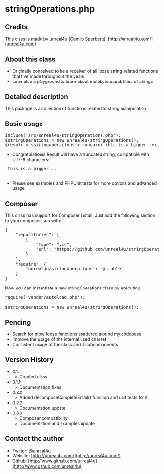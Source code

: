 stringOperations.php
======

Credits
--------

This class is made by unreal4u (Camilo Sperberg). [http://unreal4u.com/](unreal4u.com)

About this class
--------

* Originally conceived to be a receiver of all loose string-related functions that I've made throughout the years
* Later also a playground to learn about multibyte capabilities of strings

Detailed description
---------

This package is a collection of functions related to string manipulation.

Basic usage
----------

<pre>include('src/unreal4u/stringOperations.php');
$stringOperations = new unreal4u\stringOperations();
$result = $stringOperations->truncate('this is a bigger text', 15);
</pre>

* Congratulations! Result will have a truncated string, compatible with UTF-8 characters:
 <pre>
 this is a bigger...
 </pre>
* Please see examples and PHPUnit tests for more options and advanced usage

Composer
----------

This class has support for Composer install. Just add the following section to your composer.json with:

<pre>
{
    "repositories": [
        {
            "type": "vcs",
            "url": "https://github.com/unreal4u/stringOperations"
        }
    ],
    "require": {
        "unreal4u/stringOperations": "@stable"
    }
}
</pre>

Now you can instantiate a new stringOperations class by executing:

<pre>
require('vendor/autoload.php');

$stringOperations = new unreal4u\stringOperations();
</pre>

Pending
---------
* Search for more loose functions spattered around my codebase
* Improve the usage of the internal used charset
* Consistent usage of the class and it subcomponents

Version History
----------

* 0.1:
    * Created class
* 0.1.1:
    * Documentation fixes
* 0.2.0:
    * Added decomposeCompleteEmail() function and unit tests for it
* 0.2.2:
    * Documentation update
* 0.3.0:
    * Composer compatibility
    * Documentation and examples update

Contact the author
-------

* Twitter: [@unreal4u](http://twitter.com/unreal4u)
* Website: [http://unreal4u.com/](http://unreal4u.com/)
* Github:  [http://www.github.com/unreal4u](http://www.github.com/unreal4u)
